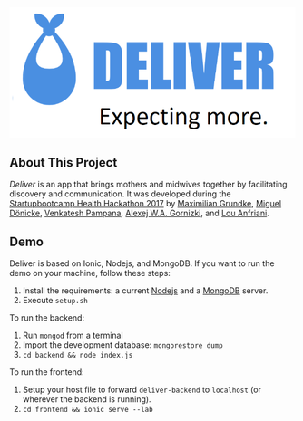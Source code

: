 ![logo](logo.png)

## About This Project

*Deliver* is an app that brings mothers and midwives together by facilitating discovery and communication. It was developed during the [Startupbootcamp Health Hackathon 2017](https://www.startupbootcamp.org/events/startupbootcamp-health-hackathon-2/) by [Maximilian Grundke](https://twitter.com/parnswir), [Miguel Dönicke](https://twitter.com/mrhaitec), [Venkatesh Pampana](https://twitter.com/ClassleSoft), [Alexej W.A. Gornizki](https://twitter.com/AlexGornizki), and [Lou Anfriani](https://twitter.com/LouAnfriani).

## Demo

Deliver is based on Ionic, Nodejs, and MongoDB.
If you want to run the demo on your machine, follow these steps:

1. Install the requirements: a current [Nodejs](http://nodejs.org) and a [MongoDB](http://mongodb.com) server.
2. Execute `setup.sh`

To run the backend:

1. Run `mongod` from a terminal
2. Import the development database: `mongorestore dump`
3. `cd backend && node index.js`

To run the frontend:

1. Setup your host file to forward `deliver-backend` to `localhost` (or wherever the backend is running).
2. `cd frontend && ionic serve --lab`

